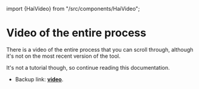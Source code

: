 ﻿---
sidebar_position: 0
---
import {HaiVideo} from "/src/components/HaiVideo";

# Video of the entire process

There is a video of the entire process that you can scroll through,
although it's not on the most recent version of the tool.

It's not a tutorial though, so continue reading this documentation.

<HaiVideo cdn="https://downscale.srv.hai-vr.dev/assets/large/2023-11-07_02-13-21_ShareX.mp4"></HaiVideo>

- Backup link: **[video](https://hai-vr.notion.site/Video-86ae4dbe45d3493fbc4a9ba60c152989)**.
